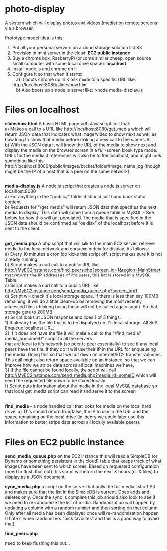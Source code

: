 <h1>photo-display</h1>
A system which will display photos and videos (media) on remote screens via a browser.  

Prototype model idea is this:<br>
1) Put all your personal servers on a cloud storage solution list S3<br>
2) Provision in mini server in the cloud: <b>EC2 public instance</b><br>
2) Buy a chrome box, RasberryPi (or some similar cheep, open source small computer with some local drive space): <b>localhost</b><br>
3) Install node.js and chrome on it <br>
4) Configure it so that when it starts:<br>
&#160;&#160;&#160;a) It boots chrome up in Kiosk mode to a specific URL like: http://localhost:8080/slideshow.html<br>
&#160;&#160;&#160;b) Also boots up a node.js server like: >node media-display.js<br>



<h1>Files on <b>localhost</b></h1>
<b>slideshow.html</b> A basic HTML page with Javascript in it that:<br>
a) Makes a call to a URL like http://localhost:8080/get_media which will return JSON data that indicates what image/video to show next as well as how long to show that media before making a new call to the same URL<br>
b) With the JSON data it will know the URL of the media to show next and display the media on the browser screen in a full-screen kiosk type mode.  URLs for the media it references will also be to the localhost, and might look something like this: http://localhost:8080/public/images/bucket/folder/image_name.jpg (though might be the IP of a host that is a peer on the same network)<br><br>
  
<b>media-display.js</b> A node.js script that creates a node.js server on localhost:8080<br>
  a) For anything in the "/public/" folder it should just hand back static content<br>
  b) Requests for "/get_media" will return JSON data that specifies the next media to display.  This data will come from a queue table in MySQL - See below for how this will get populated.  The media that is specified in the JSON data should be confirmed as "on disk" of the localhost before it is sent to the client.<br><br>
  
<B>get_media.php</b> A php script that will talk to the main EC2 server, retreive media to the local network and enqueue mdeia for display.  As follows:<br>
  a) Every 10 minutes a cron job kicks this script off, script makes sure it is not already running<br>
  b) Script makes a curl call to a public URL like http://MyEC2instance.com/find_peers.php?screen_id=1&region=MainStreet that returns the IP addresses of it's peers, this list is stored in a MySQL Table.<br>
  c) Script makes a curl call to a public URL like http://MyEC2instance.com/send_media_queue.php?screen_id=1<br>
  d) Script will check it's local storage space.  If there is less than say 100MB remaining, it will do a little clean-up be removing the most recently accessed files (thinking being these will not be called again soon). So that storage gets to 200MB.<br>
  e) Script looks at JSON response and does 1 of 3 things:  <br>
    1) It already has the file that is to be dispalyed on it's local storage.  All Set!  Enqueue localhost URL.<br>
    2) If it does not have the file it will make a call to the "/find_media?media_id=someID" script to all the servers<br> that are local to it's network (so peer to peer essentially) to see if any local peers have the file.  If they do it will use their IP in the URL for enqueueing the media.  Doing this so that we cut down on internet/EC2 transfer volumes.  This call might also return space available on an instance, so that we can improve how we stripe data across all local machines we have.<br>
    3) If the file cannot be found locally, the script will call http://MyEC2instance.com/send_media.php?media_id=someID which will send the requested file down to be stored locally.<br>
  f) Script puts information about the media in the local MySQL database so that local get_media script can read it and serve it to the screen<br><br>
    
<b>find_media</b> - a node handled call that looks for media on the local hard drive.
  a) This should return true/false, the IP to use in the URL and the space remaining on the local drive (in theory we could later use this information to better stripe data across all locally available peers).
  


  
<h1>Files on <b>EC2 public instance</b></h1>
<b>send_media_queue.php</b> on the EC2 instance this will read a SimpleDB (or Dynamo or something persistent in the cloud) table that keeps track of what images have been sent to which screen.  Based on requested configuration (need to flush that out) this script will return the next X hours (or X files) to display as a JSON document.



<b>sync_media.php</b> a script on the server that pulls the full media list off S3 and makes sure that the list in the SimpleDB is current.  Does adds and deletes only.  Once the sync is complete this job should also look to see if we need to re-randomize the list of media.  Randomization will happen by updating a column with a random number and then sorting on that column.  Only after all media has been displayed once will re-randomization happen (I hate it when randomizers "pick favorites" and this is a good way to avoid that).

<b>find_peers.php</b>
  
  
  
  
  need to keep flushing this out...
